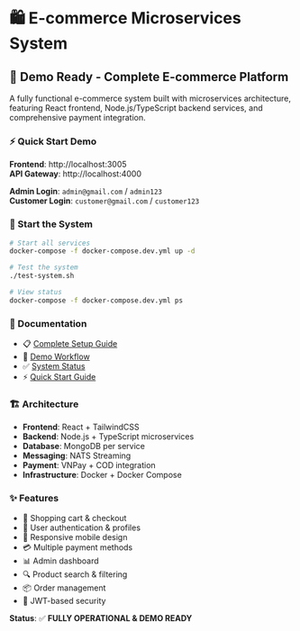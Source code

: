 # 🛍️ E-commerce Microservices System

## 🎉 Demo Ready - Complete E-commerce Platform

A fully functional e-commerce system built with microservices architecture, featuring React frontend, Node.js/TypeScript backend services, and comprehensive payment integration.

### ⚡ Quick Start Demo

**Frontend**: http://localhost:3005  
**API Gateway**: http://localhost:4000  

**Admin Login**: `admin@gmail.com` / `admin123`  
**Customer Login**: `customer@gmail.com` / `customer123`  

### 🚀 Start the System
```bash
# Start all services
docker-compose -f docker-compose.dev.yml up -d

# Test the system
./test-system.sh

# View status
docker-compose -f docker-compose.dev.yml ps
```

### 📖 Documentation
- 📋 [Complete Setup Guide](DEMO_SETUP.md)
- 🔄 [Demo Workflow](DEMO_WORKFLOW.md)
- ✅ [System Status](DEMO_STATUS.md)
- ⚡ [Quick Start Guide](QUICKSTART.md)

### 🏗️ Architecture
- **Frontend**: React + TailwindCSS
- **Backend**: Node.js + TypeScript microservices
- **Database**: MongoDB per service
- **Messaging**: NATS Streaming
- **Payment**: VNPay + COD integration
- **Infrastructure**: Docker + Docker Compose

### ✨ Features
- 🛒 Shopping cart & checkout
- 👤 User authentication & profiles  
- 📱 Responsive mobile design
- 💳 Multiple payment methods
- 📊 Admin dashboard
- 🔍 Product search & filtering
- 📦 Order management
- 🔐 JWT-based security

**Status**: ✅ **FULLY OPERATIONAL & DEMO READY**